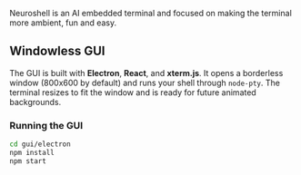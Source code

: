 Neuroshell is an AI embedded terminal and focused on making the terminal more ambient, fun and easy.

## Windowless GUI

The GUI is built with **Electron**, **React**, and **xterm.js**. It opens a borderless window (800x600 by default) and runs your shell through `node-pty`. The terminal resizes to fit the window and is ready for future animated backgrounds.

### Running the GUI

```bash
cd gui/electron
npm install
npm start
```
